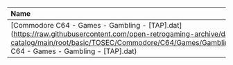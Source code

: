 |Name|Size|
|:---|---:|
|[Commodore C64 - Games - Gambling - [TAP].dat](https://raw.githubusercontent.com/open-retrogaming-archive/dat-catalog/main/root/basic/TOSEC/Commodore/C64/Games/Gambling/[TAP]/Commodore C64 - Games - Gambling - [TAP].dat)|23334|
